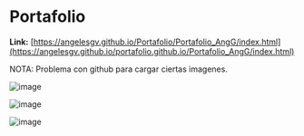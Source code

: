 # Portafolio

**Link:** [https://angelesgv.github.io/Portafolio/Portafolio_AngG/index.html](https://angelesgv.github.io/portafolio.github.io/Portafolio_AngG/index.html)

NOTA: Problema con github para cargar ciertas imagenes.

![image](https://user-images.githubusercontent.com/103854583/191671581-d7de7307-ce53-4da1-b77e-dc50683fb872.png)

![image](https://user-images.githubusercontent.com/103854583/191671380-b027efa4-80a8-4d1e-b0fb-a410ef04bf8a.png)

![image](https://user-images.githubusercontent.com/103854583/191671516-e2ae5340-f21d-4a7c-b0e1-0b4313964466.png)
